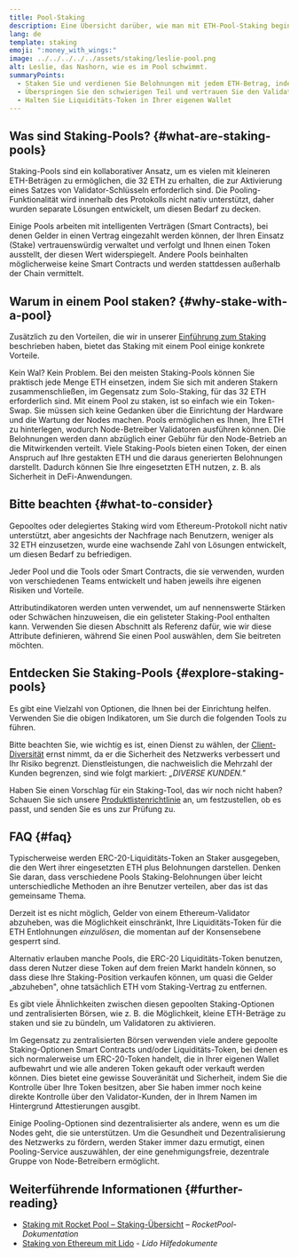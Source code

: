 ```yaml
---
title: Pool-Staking
description: Eine Übersicht darüber, wie man mit ETH-Pool-Staking beginnen kann
lang: de
template: staking
emoji: ":money_with_wings:"
image: ../../../../../assets/staking/leslie-pool.png
alt: Leslie, das Nashorn, wie es im Pool schwimmt.
summaryPoints:
  - Staken Sie und verdienen Sie Belohnungen mit jedem ETH-Betrag, indem Sie Ihre Kräfte mit anderen bündeln
  - Überspringen Sie den schwierigen Teil und vertrauen Sie den Validator-Betrieb einem Drittanbieter an
  - Halten Sie Liquiditäts-Token in Ihrer eigenen Wallet
---
```


## Was sind Staking-Pools? {#what-are-staking-pools}

Staking-Pools sind ein kollaborativer Ansatz, um es vielen mit kleineren ETH-Beträgen zu ermöglichen, die 32 ETH zu erhalten, die zur Aktivierung eines Satzes von Validator-Schlüsseln erforderlich sind. Die Pooling-Funktionalität wird innerhalb des Protokolls nicht nativ unterstützt, daher wurden separate Lösungen entwickelt, um diesen Bedarf zu decken.

Einige Pools arbeiten mit intelligenten Verträgen (Smart Contracts), bei denen Gelder in einen Vertrag eingezahlt werden können, der Ihren Einsatz (Stake) vertrauenswürdig verwaltet und verfolgt und Ihnen einen Token ausstellt, der diesen Wert widerspiegelt. Andere Pools beinhalten möglicherweise keine Smart Contracts und werden stattdessen außerhalb der Chain vermittelt.

## Warum in einem Pool staken? {#why-stake-with-a-pool}

Zusätzlich zu den Vorteilen, die wir in unserer [Einführung zum Staking](/staking/) beschrieben haben, bietet das Staking mit einem Pool einige konkrete Vorteile.

<CardGrid>
  <Card title="Niedrige Eintrittsbarrieren" emoji="🐟">
    Kein Wal? Kein Problem. Bei den meisten Staking-Pools können Sie praktisch jede Menge ETH einsetzen, indem Sie sich mit anderen Stakern zusammenschließen, im Gegensatz zum Solo-Staking, für das 32 ETH erforderlich sind.
  </Card>
  <Card title="Staken Sie noch heute" emoji=":stopwatch:">
    Mit einem Pool zu staken, ist so einfach wie ein Token-Swap. Sie müssen sich keine Gedanken über die Einrichtung der Hardware und die Wartung der Nodes machen. Pools ermöglichen es Ihnen, Ihre ETH zu hinterlegen, wodurch Node-Betreiber Validatoren ausführen können. Die Belohnungen werden dann abzüglich einer Gebühr für den Node-Betrieb an die Mitwirkenden verteilt.
  </Card>
  <Card title="Liquiditäts-Token" emoji=":droplet:">
    Viele Staking-Pools bieten einen Token, der einen Anspruch auf Ihre gestakten ETH und die daraus generierten Belohnungen darstellt. Dadurch können Sie Ihre eingesetzten ETH nutzen, z. B. als Sicherheit in DeFi-Anwendungen.
  </Card>
</CardGrid>

<StakingComparison page="pools" />

## Bitte beachten {#what-to-consider}

Gepooltes oder delegiertes Staking wird vom Ethereum-Protokoll nicht nativ unterstützt, aber angesichts der Nachfrage nach Benutzern, weniger als 32 ETH einzusetzen, wurde eine wachsende Zahl von Lösungen entwickelt, um diesen Bedarf zu befriedigen.

Jeder Pool und die Tools oder Smart Contracts, die sie verwenden, wurden von verschiedenen Teams entwickelt und haben jeweils ihre eigenen Risiken und Vorteile.

Attributindikatoren werden unten verwendet, um auf nennenswerte Stärken oder Schwächen hinzuweisen, die ein gelisteter Staking-Pool enthalten kann. Verwenden Sie diesen Abschnitt als Referenz dafür, wie wir diese Attribute definieren, während Sie einen Pool auswählen, dem Sie beitreten möchten.

<StakingConsiderations page="pools" />

## Entdecken Sie Staking-Pools {#explore-staking-pools}

Es gibt eine Vielzahl von Optionen, die Ihnen bei der Einrichtung helfen. Verwenden Sie die obigen Indikatoren, um Sie durch die folgenden Tools zu führen.

<InfoBanner emoji="⚠️" isWarning>
Bitte beachten Sie, wie wichtig es ist, einen Dienst zu wählen, der <a href="/developers/docs/nodes-and-clients/client-diversity/">Client-Diversität</a> ernst nimmt, da er die Sicherheit des Netzwerks verbessert und Ihr Risiko begrenzt. Dienstleistungen, die nachweislich die Mehrzahl der Kunden begrenzen, sind wie folgt markiert: <em style="text-transform: uppercase;">„Diverse Kunden."</em>
</InfoBanner>

<StakingProductsCardGrid category="pools" />

Haben Sie einen Vorschlag für ein Staking-Tool, das wir noch nicht haben? Schauen Sie sich unsere [Produktlistenrichtlinie](/contributing/adding-staking-products/) an, um festzustellen, ob es passt, und senden Sie es uns zur Prüfung zu.

## FAQ {#faq}

<ExpandableCard title="Wie erhalte ich Belohnungen?">
Typischerweise werden ERC-20-Liquiditäts-Token an Staker ausgegeben, die den Wert ihrer eingesetzten ETH plus Belohnungen darstellen. Denken Sie daran, dass verschiedene Pools Staking-Belohnungen über leicht unterschiedliche Methoden an ihre Benutzer verteilen, aber das ist das gemeinsame Thema.
</ExpandableCard>

<ExpandableCard title="Wann kann ich meinen Einsatz zurückziehen?">

Derzeit ist es nicht möglich, Gelder von einem Ethereum-Validator abzuheben, was die Möglichkeit einschränkt, Ihre Liquiditäts-Token für die ETH Entlohnungen _einzulösen_, die momentan auf der Konsensebene gesperrt sind.

Alternativ erlauben manche Pools, die ERC-20 Liquiditäts-Token benutzen, dass deren Nutzer diese Token auf dem freien Markt handeln können, so dass diese Ihre Staking-Position verkaufen können, um quasi die Gelder „abzuheben", ohne tatsächlich ETH vom Staking-Vertrag zu entfernen.
</ExpandableCard>

<ExpandableCard title="Ist dies anders als Staking auf meiner Börse?">
Es gibt viele Ähnlichkeiten zwischen diesen gepoolten Staking-Optionen und zentralisierten Börsen, wie z. B. die Möglichkeit, kleine ETH-Beträge zu staken und sie zu bündeln, um Validatoren zu aktivieren.

Im Gegensatz zu zentralisierten Börsen verwenden viele andere gepoolte Staking-Optionen Smart Contracts und/oder Liquiditäts-Token, bei denen es sich normalerweise um ERC-20-Token handelt, die in Ihrer eigenen Wallet aufbewahrt und wie alle anderen Token gekauft oder verkauft werden können. Dies bietet eine gewisse Souveränität und Sicherheit, indem Sie die Kontrolle über Ihre Token besitzen, aber Sie haben immer noch keine direkte Kontrolle über den Validator-Kunden, der in Ihrem Namen im Hintergrund Attestierungen ausgibt.

Einige Pooling-Optionen sind dezentralisierter als andere, wenn es um die Nodes geht, die sie unterstützen. Um die Gesundheit und Dezentralisierung des Netzwerks zu fördern, werden Staker immer dazu ermutigt, einen Pooling-Service auszuwählen, der eine genehmigungsfreie, dezentrale Gruppe von Node-Betreibern ermöglicht.
</ExpandableCard>

## Weiterführende Informationen {#further-reading}

- [Staking mit Rocket Pool – Staking-Übersicht](https://docs.rocketpool.net/guides/staking/overview.html) – _RocketPool-Dokumentation_
- [Staking von Ethereum mit Lido](https://help.lido.fi/en/collections/2947324-staking-ethereum-with-lido) - _Lido Hilfedokumente_
